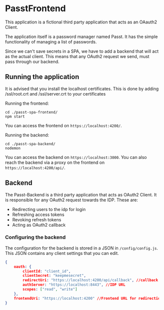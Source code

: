 # PasstFrontend

This application is a fictional third party application that acts as an OAauth2 Client.

The application itself is a password manager named Passt.
It has the simple functionality of managing a list of passwords.

Since we can't save secrets in a SPA, we have to add a backend that will act as the actual client.
This means that any OAuth2 request we send, must pass through our backend. 

## Running the application

It is advised that you install the localhost certificates.
This is done by adding /ssl/root.crt and /ssl/server.crt to your certificates

Running the frontend:
```
cd ./passt-spa-frontend/
npm start
```
You can access the frontend on `https://localhost:4200/`.

Running the backend:
```
cd ./passt-spa-backend/
nodemon
```
You can access the backend on `https://localhost:3000`.
You can also reach the backend via a proxy on the frontend on `https://localhost:4200/api/`.

## Backend
The Passt-Backend is a third party application that acts as OAuth2 Client.
It is responsible for any OAuth2 request towards the IDP.
These are:
  * Redirecting users to the idp for login
  * Refreshing access tokens
  * Revoking refresh tokens
  * Acting as OAuth2 callback

### Configuring the backend
The configuration for the backend is stored in a JSON in `/config/config.js`.
This JSON contains any client settings that you can edit.
```json
{
    oauth: {
        clientId: "client_id",
        clientSecret: "keepmesecret",
        redirectUri: "https://localhost:4200/api/callback", //callback URL
        authServer: "https://localhost:8443", //IDP URL
        scopes: ["read", "write"]
    },
    frontendUri: "https://localhost:4200" //Frontend URL for redirection after authorization
}
```